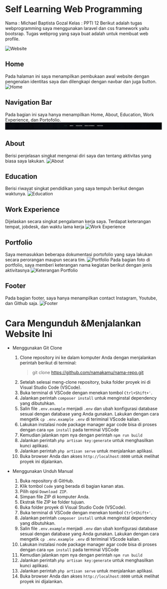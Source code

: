 # Self Learning Web Programming 
Nama		: Michael Baptista Gozal
Kelas		: PPTI 12
Berikut adalah tugas webprogramming saya menggunakan laravel dan css framework yaitu bootsrap.
Tugas webprog yang saya buat adalah untuk membuat web profile. 

![Website](https://github.com/michaelbaptis/Self_Learning_01-Profile/blob/main/documentation/website.png )

## Home 
Pada halaman ini saya menampilkan pembukaan awal website dengan pengenalan identitas saya dan dilengkapi dengan navbar dan juga button.
![Home](https://github.com/michaelbaptis/Self_Learning_01-Profile/blob/main/documentation/home.png} )

## Navigation Bar
Pada bagian ini saya hanya menampilkan Home, About, Education, Work Experience, dan Portofolio.
![Navbar](https://github.com/michaelbaptis/Self_Learning_01-Profile/blob/main/documentation/navbar.png )

## About
Berisi penjelasan singkat mengenai diri saya dan tentang aktivitas yang biasa saya lakukan.
![About]( {https://github.com/michaelbaptis/Self_Learning_01-Profile} )

## Education
Berisi riwayat singkat pendidikan yang saya tempuh berikut dengan waktunya.
![Education]( {https://github.com/michaelbaptis/Self_Learning_01-Profile} )

## Work Experience
Dijelaskan secara singkat pengalaman kerja saya. Terdapat keterangan tempat, jobdesk, dan waktu lama kerja
![Work Experience]( {https://github.com/michaelbaptis/Self_Learning_01-Profile} )

## Portfolio
Saya memasukkan beberapa dokumentasi portofolio yang saya lakukan secara perorangan maupun secara tim.
![Portfolio]( {https://github.com/michaelbaptis/Self_Learning_01-Profile} )
Pada bagian foto di portfolio, saya memberi keterangan nama kegiatan berikut dengan jenis aktivitasnya
![Keterangan Portfolio]( {https://github.com/michaelbaptis/Self_Learning_01-Profile} )

## Footer
Pada bagian footer, saya hanya menampilkan contact Instagram, Youtube, dan Github saja.
![Footer]( {https://github.com/michaelbaptis/Self_Learning_01-Profile} ) 

# Cara Mengunduh &Menjalankan Website Ini

 -  Menggunakan Git Clone
	 1. Clone repository ini ke dalam komputer Anda dengan menjalankan perintah berikut di terminal: 
		 >git clone https://github.com/namakamu/nama-repo.git
	2.  Setelah selesai meng-clone repository, buka folder proyek ini di Visual Studio Code (VSCode).
	3. Buka terminal di VSCode dengan menekan tombol `Ctrl+Shift+'`.
	4. Jalankan perintah `composer install` untuk menginstal dependency yang dibutuhkan.
	5. Salin file `.env.example` menjadi `.env` dan ubah konfigurasi database sesuai dengan database yang Anda gunakan. Lakukan dengan cara mengetik `cp .env.example .env` di teriminal VScode kalian.
	6. Lakukan instalasi node package manager agar code bisa di proses dengan cara `npm install` pada terminal VSCode
	7. Kemudian jalankan npm nya dengan perintah `npm run build`
	8. Jalankan perintah `php artisan key:generate` untuk menghasilkan kunci aplikasi.
	9. Jalankan perintah `php artisan serve` untuk menjalankan aplikasi.
	10. Buka browser Anda dan akses `http://localhost:8000` untuk melihat proyek ini dijalankan.

- Menggunakan Unduh Manual
	1. Buka repository di GitHub.
	2.  Klik tombol `Code` yang berada di bagian kanan atas.
	3.  Pilih opsi `Download ZIP`.
	4.  Simpan file ZIP di komputer Anda.
	5.  Ekstrak file ZIP ke folder tujuan.
	6.  Buka folder proyek di Visual Studio Code (VSCode).
	3. Buka terminal di VSCode dengan menekan tombol `Ctrl+Shift+'`.
	4. Jalankan perintah `composer install` untuk menginstal dependency yang dibutuhkan.
	5. Salin file `.env.example` menjadi `.env` dan ubah konfigurasi database sesuai dengan database yang Anda gunakan. Lakukan dengan cara mengetik `cp .env.example .env` di teriminal VScode kalian.
	6. Lakukan instalasi node package manager agar code bisa di proses dengan cara `npm install` pada terminal VSCode
	7. Kemudian jalankan npm nya dengan perintah `npm run build`
	8. Jalankan perintah `php artisan key:generate` untuk menghasilkan kunci aplikasi.
	9. Jalankan perintah `php artisan serve` untuk menjalankan aplikasi.
	10. Buka browser Anda dan akses `http://localhost:8000` untuk melihat proyek ini dijalankan.
 

 
